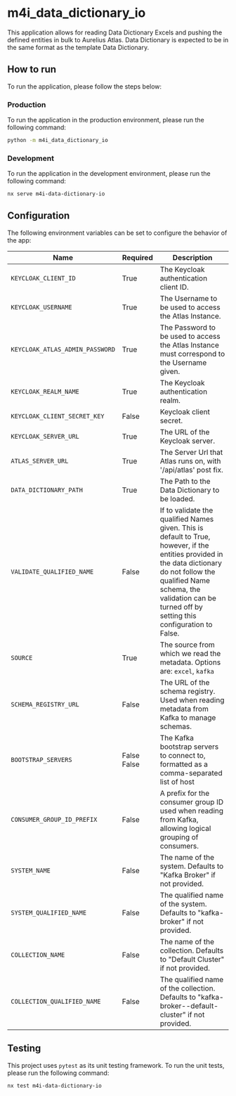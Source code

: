 # m4i_data_dictionary_io

This application allows for reading Data Dictionary Excels and pushing the defined entities in bulk
to Aurelius Atlas. Data Dictionary is expected to be in the same format as the template Data Dictionary.

## How to run

To run the application, please follow the steps below:

### Production

To run the application in the production environment, please run the following command:

```bash
python -m m4i_data_dictionary_io
```

### Development

To run the application in the development environment, please run the following command:

```bash
nx serve m4i-data-dictionary-io
```

## Configuration

The following environment variables can be set to configure the behavior of the app:

| Name | Required | Description |
|---|---|---|
| `KEYCLOAK_CLIENT_ID` | True | The Keycloak authentication client ID. |
| `KEYCLOAK_USERNAME` | True |  The Username to be used to access the Atlas Instance. |
| `KEYCLOAK_ATLAS_ADMIN_PASSWORD` | True | The Password to be used to access the Atlas Instance must correspond to the Username given. |
| `KEYCLOAK_REALM_NAME` | True | The Keycloak authentication realm. |
| `KEYCLOAK_CLIENT_SECRET_KEY` | False | Keycloak client secret. |
| `KEYCLOAK_SERVER_URL` | True | The URL of the Keycloak server. |
| `ATLAS_SERVER_URL` | True |  The Server Url that Atlas runs on, with '/api/atlas' post fix. |
| `DATA_DICTIONARY_PATH` | True |  The Path to the Data Dictionary to be loaded.|
| `VALIDATE_QUALIFIED_NAME` | False | If to validate the qualified Names given. This is default to True, however, if the entities provided in the data dictionary do not follow the qualified Name schema, the validation can be turned off by setting this configuration to False. |
| `SOURCE` | True | The source from which we read the metadata. Options are: `excel`, `kafka` |
| `SCHEMA_REGISTRY_URL` | False | The URL of the schema registry. Used when reading metadata from Kafka to manage schemas. |
| `BOOTSTRAP_SERVERS` | False False | The Kafka bootstrap servers to connect to, formatted as a comma-separated list of host |
| `CONSUMER_GROUP_ID_PREFIX`| False | A prefix for the consumer group ID used when reading from Kafka, allowing logical grouping of consumers. |
| `SYSTEM_NAME`                  | False    | The name of the system. Defaults to "Kafka Broker" if not provided. |
| `SYSTEM_QUALIFIED_NAME`        | False    | The qualified name of the system. Defaults to "kafka-broker" if not provided. |
| `COLLECTION_NAME`              | False    | The name of the collection. Defaults to "Default Cluster" if not provided. |
| `COLLECTION_QUALIFIED_NAME`    | False    | The qualified name of the collection. Defaults to "kafka-broker--default-cluster" if not provided. |

## Testing

This project uses `pytest` as its unit testing framework. To run the unit tests, please run the following command:

```bash
nx test m4i-data-dictionary-io
```

